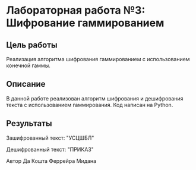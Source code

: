 # Лабораторная работа №3: Шифрование гаммированием

## Цель работы
Реализация алгоритма шифрования гаммированием с использованием конечной гаммы.

## Описание
В данной работе реализован алгоритм шифрования и дешифрования текста с использованием гаммирования. Код написан на Python.

## Результаты
Зашифрованный текст: "УСЦШБЛ"

Дешифрованный текст: "ПРИКАЗ"

Автор
Да Кошта Феррейра Мидана
